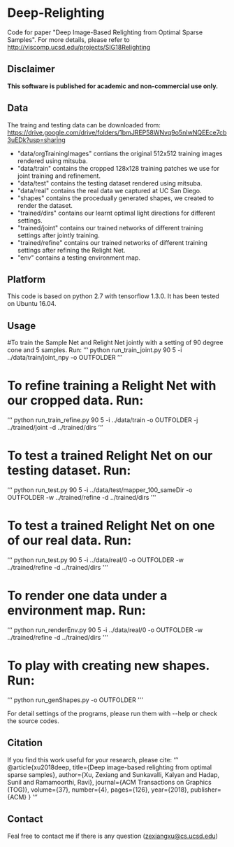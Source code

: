 # Deep-Relighting
Code for paper "Deep Image-Based Relighting from Optimal Sparse Samples".
For more details, please refer to http://viscomp.ucsd.edu/projects/SIG18Relighting

## Disclaimer
**This software is published for academic and non-commercial use only.**

## Data
The traing and testing data can be downloaded from:
https://drive.google.com/drive/folders/1bmJREP58WNvq9o5nIwNQEEce7cb3uEDk?usp=sharing

* "data/orgTrainingImages" contians the original 512x512 training images rendered using mitsuba.
* "data/train" contains the cropped 128x128 training patches we use for joint training and refinement.
* "data/test" contains the testing dataset rendered using mitsuba.
* "data/real" contains the real data we captured at UC San Diego.
* "shapes" contains the procedually generated shapes, we created to render the dataset.
* "trained/dirs" contains our learnt optimal light directions for different settings.
* "trained/joint" contains our trained networks of different training settings after jointly training.
* "trained/refine" contains our trained networks of different training settings after refining the Relight Net.
* "env" contains a testing environment map.

## Platform
This code is based on python 2.7 with tensorflow 1.3.0. It has been tested on Ubuntu 16.04.

## Usage
#To train the Sample Net and Relight Net jointly with a setting of 90 degree cone and 5 samples. Run:
‘’‘
python run_train_joint.py 90 5 -i ../data/train/joint_npy -o OUTFOLDER
’‘’
 
# To refine training a Relight Net with our cropped data. Run:
‘’‘
python run_train_refine.py 90 5 -i ../data/train -o OUTFOLDER -j ../trained/joint -d ../trained/dirs
’‘’

# To test a trained Relight Net on our testing dataset. Run:
‘’‘
python run_test.py 90 5 -i ../data/test/mapper_100_sameDir -o OUTFOLDER -w ../trained/refine -d ../trained/dirs
’''

# To test a trained Relight Net on one of our real data. Run:
‘’‘
python run_test.py 90 5 -i ../data/real/0 -o OUTFOLDER -w ../trained/refine -d ../trained/dirs
'''

# To render one data under a environment map. Run:
‘’‘
python run_renderEnv.py 90 5 -i ../data/real/0 -o OUTFOLDER -w ../trained/refine -d ../trained/dirs
'''

# To play with creating new shapes. Run:
‘’‘
python run_genShapes.py -o OUTFOLDER
'''

For detail settings of the programs, please run them with --help or check the source codes.

## Citation
If you find this work useful for your research, please cite:
‘’‘
@article{xu2018deep,
  title={Deep image-based relighting from optimal sparse samples},
  author={Xu, Zexiang and Sunkavalli, Kalyan and Hadap, Sunil and Ramamoorthi, Ravi},
  journal={ACM Transactions on Graphics (TOG)},
  volume={37},
  number={4},
  pages={126},
  year={2018},
  publisher={ACM}
}
’‘’

## Contact
Feal free to contact me if there is any question (zexiangxu@cs.ucsd.edu)